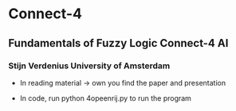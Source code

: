 # Connect-4

## Fundamentals of Fuzzy Logic Connect-4 AI

### Stijn Verdenius University of Amsterdam

- In reading material -> own you find the paper and presentation

- In code, run python 4opeenrij.py to run the program
